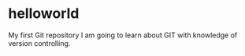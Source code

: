 # helloworld
My first Git repository
I am going to learn about GIT with knowledge of version controlling.
